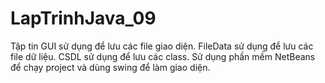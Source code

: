 # LapTrinhJava_09
Tập tin GUI sử dụng để lưu các file giao diện. 
FileData sử dụng để lưu các file dữ liệu. 
CSDL sử dụng để lưu các class. 
Sử dụng phần mềm NetBeans để chạy project và dùng swing để làm giao diện. 
